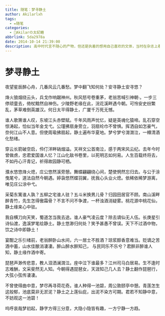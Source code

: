 ```yaml
---
title: 随笔：梦寻静土
author: Akilarlxh
tags:
  - ✒️随笔
categories:
  - 🍰Akilarの太妃糖
abbrlink: 5da2978a
date: 2014-10-14 21:39:00
description: 高中时代言不随心的产物，但还是执着的想用自己喜欢的文体，当时在杂志上看到了别人写的满分作文，通篇七言赋，但是文采实在是捉襟见肘，当时的阅读量只能强行拉着课本里的几位生拉硬套，现在读来还真的是惨不忍睹。
---
```

# 梦寻静土

夜望星辰醉心舟，几番风云几番愁。梦中翻飞知何处？安寻静土安寻悠？

烽火狼烟绕云头，兵戈作响踞神州。秋风怒号卷重茅，老翁苦喊引神朝·。一步三停顽童去，倚杖黯然自神伤。少陵野老缘在此，浣花溪畔遇今朝。可怜安史纷繁乱，茅草难倒英雄汉。何日太平得静土，广厦千万死无憾。

谁人歌箫谁人叹，东坡江头赤壁赋。千年风雨声忧忆，疑是英魂化猿啼。乱石穿空惊涛起，恰似当年金戈弋。公瑾拂扇身旁立，羽扇纶巾不曾惧。挥洒自如怎豪气，奈何江山不人意。但使周瑜拂扇起，静土遍布华夏地。梦兮梦兮潸潸泣，一樽清酒化愁绪。

穿云长箭破空启，伶仃洋畔硝烟溢。天祥文公首南泣，感于两宋风云纪。去年今时曾做虏，忠君爱国谁人忆？江山化敌书卷里，以死明志如何易。人生百载终将去，不如丹心汗青记，祈得故园静可栖。

濮水悠悠烽火熄，庄公悠然溪旁憩。舞蝶翩翩绕心间，楚使惘然忘归去。与公于涂曳尾兮，道法自然今朝遇。婷袅悠然蝶羽翼，抚我心头业火熄。依稀依稀梦游离，唯见庄公涂中弋。

采菊东篱谁人孰？五柳之宅谁人驻？五斗米换男儿骨？归园田居官不顾。南山溪畔醉青竹，先生怎得傲霜骨？不言不问不争渡，一杯浊酒消疑雾。桃花源中桃花仙，静土缘来心中驻。

我自横刀向天笑，蜀道怎当我去途。谁人豪气凌云度？除去谪仙无人伍。长庚星引诗仙渡，逸溪梦笔绘静土。静土悠渺归何处？笑予甚愚不曾误。天下不过酒中物，饮之诗中即静土！

宴酣之乐引绪前，老翁醉卧山水间，六一居士不胜酒？琼浆醇香意难当。贬谪之苦酒中蓄，山水佳酿消凄凄。醉山醉水醉知己， 与民同乐不乐兮？君醉非醉谁人知，静土缘作酒中寄。

琵琶声渺传悲意，教人泪洒澜潸泣。座中泣下谁最多？江州司马白居易。生不逢时志难酬，文采斐然无人知。今朝得遇琵琶女，天涯知己几人去？静土翻作琵琶行，大弦小弦传凄凄。

不曾使得曲中意，梦尽再寻荷花奇。谁人种得一池碧，周公敦颐亭中憩。青莲怎生这般郁，池底莫非无淤泥？静土之上莲仙庇，出泥不染方可期。君若不知静中意，不妨观这一池碧！

呜呼哀哉梦初起，静字方得三分意，大隐小隐皆有趣，一方宁静一方趋。
